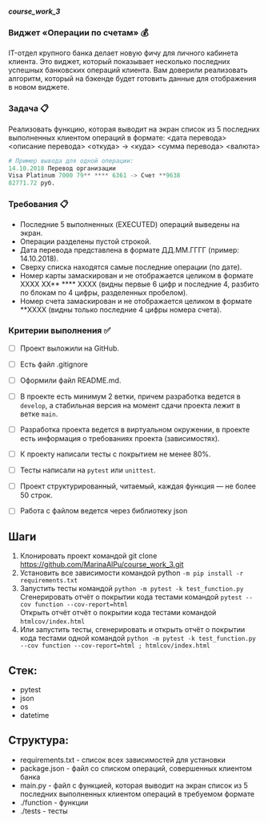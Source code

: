 ##### course_work_3

### Виджет «Операции по счетам» :moneybag:
IT-отдел крупного банка делает новую фичу для личного кабинета клиента. Это виджет, который показывает несколько последних успешных банковских операций клиента. Вам доверили реализовать алгоритм, который на бэкенде будет готовить данные для отображения в новом виджете.

### Задача :clipboard:
Реализовать функцию, которая выводит на экран список из 5 последних выполненных клиентом операций в формате:
<дата перевода> <описание перевода>
<откуда> -> <куда>
<сумма перевода> <валюта>

```python
# Пример вывода для одной операции:
14.10.2018 Перевод организации
Visa Platinum 7000 79** **** 6361 -> Счет **9638
82771.72 руб.
```

### Требования :clipboard:
- Последние 5 выполненных (EXECUTED) операций выведены на экран.
- Операции разделены пустой строкой.
- Дата перевода представлена в формате ДД.ММ.ГГГГ (пример: 14.10.2018).
- Сверху списка находятся самые последние операции (по дате).
- Номер карты замаскирован и не отображается целиком в формате  XXXX XX** **** XXXX (видны первые 6 цифр и последние 4, разбито по блокам по 4 цифры, разделенных пробелом).
- Номер счета замаскирован и не отображается целиком в формате  **XXXX 
(видны только последние 4 цифры номера счета).

### Критерии выполнения :white_check_mark:
- [ ]  Проект выложили на GitHub.
- [ ]  Есть файл .gitignore
- [ ]  Оформили файл README.md.
- [ ]  В проекте есть минимум 2 ветки, причем разработка ведется в `develop`, а стабильная версия на момент сдачи проекта лежит в ветке `main`.
- [ ]  Разработка проекта ведется в виртуальном окружении, в проекте есть информация о требованиях проекта (зависимостях).
- [ ]  К проекту написали тесты с покрытием не менее 80%.
- [ ]  Тесты написали на `pytest` или `unittest`.
- [ ]  Проект структурированный, читаемый, каждая функция — не более 50 строк.
- [ ]  Работа с файлом ведется через библиотеку json
      

## Шаги
1. Клонировать проект командой git clone https://github.com/MarinaAlPu/course_work_3.git
2. Установить все зависимости командой python `-m pip install -r requirements.txt`
3. Запустить тесты командой `python -m pytest -k test_function.py`
   Сгенерировать отчёт о покрытии кода тестами командой `pytest --cov function --cov-report=html`  
   Открыть отчёт отчёт о покрытии кода тестами командой `htmlcov/index.html`  
6. Или запустить тесты, сгенерировать и открыть отчёт о покрытии кода тестами одной командой
      `python -m pytest -k test_function.py --cov function --cov-report=html ; htmlcov/index.html`

## Стек:
- pytest
- json
- os
- datetime

## Структура:
- requirements.txt - список всех зависимостей для установки
- package.json - файл со списком операций, совершенных клиентом банка
- main.py - файл с функцией, которая выводит на экран список из 5 последних выполненных клиентом операций в требуемом формате
- ./function - функции
- ./tests - тесты
